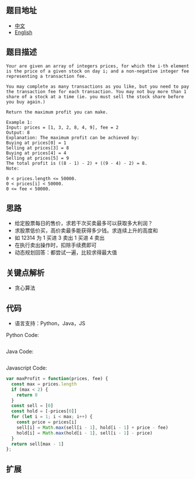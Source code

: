 ## 题目地址

- [中文](https://leetcode-cn.com/problems/best-time-to-buy-and-sell-stock-with-transaction-fee/)
- [English](https://leetcode-cn.com/problems/best-time-to-buy-and-sell-stock-with-transaction-fee/)

## 题目描述

```
Your are given an array of integers prices, for which the i-th element is the price of a given stock on day i; and a non-negative integer fee representing a transaction fee.

You may complete as many transactions as you like, but you need to pay the transaction fee for each transaction. You may not buy more than 1 share of a stock at a time (ie. you must sell the stock share before you buy again.)

Return the maximum profit you can make.

Example 1:
Input: prices = [1, 3, 2, 8, 4, 9], fee = 2
Output: 8
Explanation: The maximum profit can be achieved by:
Buying at prices[0] = 1
Selling at prices[3] = 8
Buying at prices[4] = 4
Selling at prices[5] = 9
The total profit is ((8 - 1) - 2) + ((9 - 4) - 2) = 8.
Note:

0 < prices.length <= 50000.
0 < prices[i] < 50000.
0 <= fee < 50000.

```

## 思路

- 给定股票每日的售价，求若干次买卖最多可以获取多大利润？
- 求股票低价买，高价卖最多能获得多少钱。求连续上升的高度和
- 如 12314 为 1 买进 3 卖出 1 买进 4 卖出
- 在执行卖出操作时，扣除手续费即可
- 动态规划回答：都尝试一遍，比较求得最大值
<!-- 
维护两个利润值：
cash 表示当前不持有股票时的最大利润
hold 表示当前持有股票时的最大利润
现在，新的一天 i 到来了。
想得到新的 cash 利润，有两种策略：什么都不做，以及卖掉当前持有的股票
即，cash vs hold + prices[i] - fee
想得到新的 hold 利润，有两种策略：什么都不做，以及以当前的价格买入股票
即，hold vs cash - prices[i] 
-->

## 关键点解析

- 贪心算法

## 代码

- 语言支持：Python，Java，JS

Python Code:

```python

```

Java Code:

```java

```

Javascript Code:

```js
var maxProfit = function(prices, fee) {
  const max = prices.length
  if (max < 2) {
    return 0
  }
  const sell = [0]
  const hold = [-prices[0]]
  for (let i = 1; i < max; i++) {
    const price = prices[i]
    sell[i] = Math.max(sell[i - 1], hold[i - 1] + price - fee)
    hold[i] = Math.max(hold[i - 1], sell[i - 1] - price)
  }
  return sell[max - 1]
};
```

## 扩展
